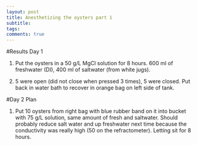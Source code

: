 ```yaml
---
layout: post
title: Anesthetizing the oysters part 1
subtitle:
tags:
comments: true
---
```


#Results Day 1

1. Put the oysters in a 50 g/L MgCl solution for 8 hours. 600 ml of freshwater (DI), 400 ml of saltwater (from white jugs).

2. 5 were open (did not close when pressed 3 times), 5 were closed. Put back in water bath to recover in orange bag on left side of tank.

#Day 2 Plan

1. Put 10 oysters from right bag with blue rubber band on it into bucket with 75 g/L solution, same amount of fresh and saltwater. Should probably reduce salt water and up freshwater next time because the conductivity was really high (50 on the refractometer). Letting sit for 8 hours.
